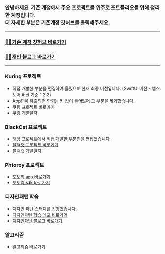### 안녕하세요. 기존 계정에서 주요 프로젝트를 위주로 포트폴리오를 위해 정리한 계정입니다. <br> 더 자세한 부분은 기존계정 깃허브를 클릭해주세요.


---


### [🐻‍❄️기존 계정 깃허브 바로가기](https://github.com/lgvv)
### [🐻‍❄️개인 블로그 바로가기](https://rldd.tistory.com)

--- 

### Kuring 프로젝트
 - 직접 개발한 부분을 편집하여 올렸으며 현재 최종 버전입니다. (SwiftUI 버전 - 앱스토어 버전 기준 1.2.2)
 - App단에 유출되면 안되는 키 값이 들어있어 그 부분을 제외했습니다.
 - [쿠링 프로젝트 바로가기]()
 - [쿠링 개발일지]()
 
### BlackCat 프로젝트
 - 해당 프로젝트에서 직접 개발한 부분만을 편집했습니다.
 - [블랙캣 프로젝트 바로가기]()
 - [블랙캣 개발일지]()


### Phtoroy 프로젝트
 - [포토리 app 바로가기]()
 - [포토리 sdk 바로가기]()


### 디자인패턴 학습
 - 디자인 패턴 스터디를 진행했습니다.
 - [디자인패턴 학습 레포 바로가기]()
 - [디자인패턴 블로그 바로가기](https://rldd.tistory.com/category/iOS/%F0%9F%8C%BF%20DesignPattern%20%26%20Architecture)


### 알고리즘
 - 알고리즘 바로가기

